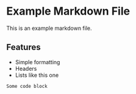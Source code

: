 # Example Markdown File

This is an example markdown file.

## Features

- Simple formatting
- Headers
- Lists like this one

```
Some code block
```